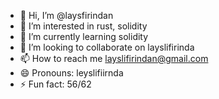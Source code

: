 - 👋 Hi, I’m @laysfirindan
- 👀 I’m interested in rust, solidity
- 🌱 I’m currently learning solidity
- 💞️ I’m looking to collaborate on layslifirinda
- 📫 How to reach me layslifirindan@gmail.com  
- 😄 Pronouns: leyslifiirnda
- ⚡ Fun fact: 56/62

<!---
laysfirindan/laysfirindan is a ✨ special ✨ repository because its `README.md` (this file) appears on your GitHub profile.
You can click the Preview link to take a look at your changes.
--->
